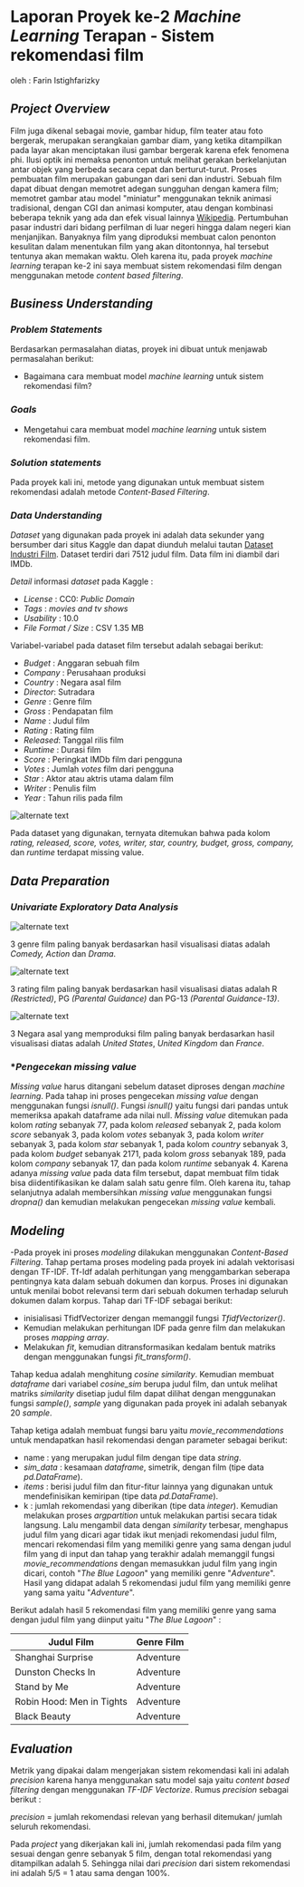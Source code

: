 # Laporan Proyek ke-2 *Machine Learning* Terapan - Sistem rekomendasi film 
oleh : Farin Istighfarizky

## ***Project Overview***
Film juga dikenal sebagai movie, gambar hidup, film teater atau foto bergerak, merupakan serangkaian gambar diam, yang ketika ditampilkan pada layar akan menciptakan ilusi gambar bergerak karena efek fenomena phi. Ilusi optik ini memaksa penonton untuk melihat gerakan berkelanjutan antar objek yang berbeda secara cepat dan berturut-turut. Proses pembuatan film merupakan gabungan dari seni dan industri. Sebuah film dapat dibuat dengan memotret adegan sungguhan dengan kamera film; memotret gambar atau model "miniatur" menggunakan teknik animasi tradisional, dengan CGI dan animasi komputer, atau dengan kombinasi beberapa teknik yang ada dan efek visual lainnya [Wikipedia](https://id.wikipedia.org/wiki/Film). Pertumbuhan pasar industri dari bidang perfilman di luar negeri hingga dalam negeri kian menjanjikan. Banyaknya film yang diproduksi membuat calon penonton kesulitan dalam menentukan film yang akan ditontonnya, hal tersebut tentunya akan memakan waktu. Oleh karena itu, pada proyek _machine learning_ terapan ke-2 ini saya membuat sistem rekomendasi film dengan menggunakan metode _content based filtering_.

## ***Business Understanding***
### ***Problem Statements***
Berdasarkan permasalahan diatas, proyek ini dibuat untuk menjawab permasalahan berikut:
- Bagaimana cara membuat model _machine learning_ untuk sistem rekomendasi film?

### ***Goals***
- Mengetahui cara membuat model _machine learning_ untuk sistem rekomendasi film.

### ***Solution statements***
Pada proyek kali ini, metode yang digunakan untuk membuat sistem rekomendasi adalah metode *Content-Based Filtering*.

### ***Data Understanding***
*Dataset* yang digunakan pada proyek ini adalah data sekunder yang bersumber dari situs Kaggle dan dapat diunduh melalui tautan [Dataset Industri Film](https://www.kaggle.com/danielgrijalvas/movies). Dataset terdiri dari 7512 judul film. Data film ini diambil dari IMDb.

*Detail* informasi *dataset* pada Kaggle :
* *License*            : CC0: *Public Domain*
* *Tags*               : *movies and tv shows*
* *Usability*          : 10.0
* *File Format / Size* : CSV 1.35 MB

Variabel-variabel pada dataset film tersebut adalah sebagai berikut:
- *Budget*  : Anggaran sebuah film
- *Company* : Perusahaan produksi
- *Country* : Negara asal film
- *Director*: Sutradara
- *Genre*   : Genre film
- *Gross*   : Pendapatan film
- *Name*    : Judul film
- *Rating*  : Rating film
- *Released*: Tanggal rilis film
- *Runtime* : Durasi film
- *Score*   : Peringkat IMDb film dari pengguna
- *Votes*   : Jumlah *votes* film dari pengguna
- *Star*    : Aktor atau aktris utama dalam film 
- *Writer*  : Penulis film
- *Year*    : Tahun rilis pada film

![alternate text](https://raw.githubusercontent.com/Farinist/MLT/main/pic/04.png)

Pada dataset yang digunakan, ternyata ditemukan bahwa pada kolom *rating, released, score, votes, writer, star, country, budget, gross, company,* dan *runtime* terdapat missing value.

## ***Data Preparation***
### ***Univariate Exploratory Data Analysis***
![alternate text](https://raw.githubusercontent.com/Farinist/MLT/main/pic/pic4.png)

3 genre film paling banyak berdasarkan hasil visualisasi diatas adalah *Comedy, Action* dan *Drama*. 

![alternate text](https://raw.githubusercontent.com/Farinist/MLT/main/pic/pic5.png)

3 rating film paling banyak berdasarkan hasil visualisasi diatas adalah R *(Restricted)*, PG *(Parental Guidance)* dan PG-13 *(Parental Guidance-13)*. 

![alternate text](https://raw.githubusercontent.com/Farinist/MLT/main/pic/pic6.png)

3 Negara asal yang memproduksi film paling banyak berdasarkan hasil visualisasi diatas adalah *United States*, *United Kingdom* dan *France*. 

### **Pengecekan *missing value**

  _Missing value_ harus ditangani sebelum dataset diproses dengan _machine learning_. Pada tahap ini proses pengecekan *missing value* dengan menggunakan fungsi _isnull()_. Fungsi _isnull()_ yaitu fungsi dari pandas untuk memeriksa apakah dataframe ada nilai null. _Missing value_ ditemukan pada kolom _rating_ sebanyak 77, pada kolom _released_ sebanyak 2, pada kolom _score_ sebanyak 3, pada kolom _votes_ sebanyak 3, pada kolom _writer_ sebanyak 3, pada kolom _star_ sebanyak 1, pada kolom _country_ sebanyak 3, pada kolom _budget_ sebanyak 2171, pada kolom _gross_ sebanyak 189, pada kolom _company_ sebanyak 17, dan pada kolom _runtime_ sebanyak 4. Karena adanya _missing value_ pada data film tersebut, dapat membuat film tidak bisa diidentifikasikan ke dalam salah satu genre film. Oleh karena itu, tahap selanjutnya adalah membersihkan *missing value* menggunakan fungsi *dropna()* dan kemudian melakukan pengecekan _missing value_ kembali.

## ***Modeling***
-Pada proyek ini proses *modeling* dilakukan menggunakan *Content-Based Filtering*.
Tahap pertama proses modeling pada proyek ini adalah vektorisasi dengan TF-IDF. Tf-Idf adalah perhitungan yang menggambarkan seberapa pentingnya kata dalam sebuah dokumen dan korpus. Proses ini digunakan untuk menilai bobot relevansi term dari sebuah dokumen terhadap seluruh dokumen dalam korpus. Tahap dari TF-IDF sebagai berikut:
  - inisialisasi TfidfVectorizer dengan memanggil fungsi *TfidfVectorizer()*.
  - Kemudian melakukan perhitungan IDF pada genre film dan melakukan proses *mapping array*.
  - Melakukan *fit*, kemudian ditransformasikan kedalam bentuk matriks dengan menggunakan fungsi *fit_transform()*.
 
Tahap kedua adalah menghitung *cosine similarity*. Kemudian membuat *dataframe* dari variabel *cosine_sim* berupa judul film, dan untuk melihat matriks *similarity* disetiap judul film dapat dilihat dengan menggunakan fungsi *sample()*, *sample* yang digunakan pada proyek ini adalah sebanyak 20 *sample*.

Tahap ketiga adalah membuat fungsi baru yaitu *movie_recommendations* untuk mendapatkan hasil rekomendasi dengan parameter sebagai berikut:
  - name       : yang merupakan judul film dengan tipe data *string*.
  - *sim_data* : kesamaan *dataframe*, simetrik, dengan film (tipe data *pd.DataFrame*).
  - *items*    : berisi judul film dan fitur-fitur lainnya yang digunakan untuk mendefinisikan kemiripan (tipe data *pd.DataFrame*).
  - k          : jumlah rekomendasi yang diberikan (tipe data *integer*).
Kemudian melakukan proses *argpartition* untuk melakukan partisi secara tidak langsung. Lalu mengambil data dengan *similarity* terbesar, menghapus judul film yang dicari agar tidak ikut menjadi rekomendasi judul film, mencari rekomendasi film yang memiliki genre yang sama dengan judul film yang di input dan tahap yang terakhir adalah memanggil fungsi *movie_recommendations* dengan memasukkan judul film yang ingin dicari, contoh "*The Blue Lagoon*" yang memiliki genre "*Adventure*". Hasil yang didapat adalah 5 rekomendasi judul film yang memiliki genre yang sama yaitu "*Adventure*".

Berikut adalah hasil 5 rekomendasi film yang memiliki genre yang sama dengan judul film yang diinput yaitu "*The Blue Lagoon*" :

Judul Film                      | Genre Film
--------------------------------| -----------
Shanghai Surprise	              | Adventure
Dunston Checks In	              | Adventure
Stand by Me	                    | Adventure
Robin Hood: Men in Tights	      | Adventure
Black Beauty	                  | Adventure


## ***Evaluation***
Metrik yang dipakai dalam mengerjakan sistem rekomendasi kali ini adalah *precision* karena hanya menggunakan satu model saja yaitu _content based filtering_ dengan menggunakan _TF-IDF Vectorize_. Rumus *precision* sebagai berikut :

*precision* = jumlah rekomendasi relevan yang berhasil ditemukan/ jumlah seluruh rekomendasi.

Pada *project* yang dikerjakan kali ini, jumlah rekomendasi pada film yang sesuai dengan genre sebanyak 5 film, dengan total rekomendasi yang ditampilkan adalah 5. Sehingga nilai dari *precision* dari sistem rekomendasi ini adalah 5/5 = 1 atau sama dengan 100%.
